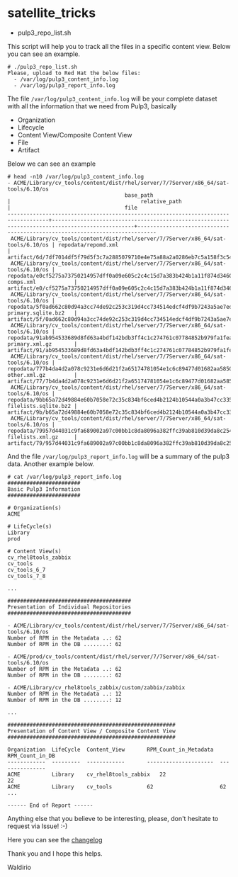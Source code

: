 # satellite_tricks

- pulp3_repo_list.sh

This script will help you to track all the files in a specific content view. Below you can see an example.

```
# ./pulp3_repo_list.sh 
Please, upload to Red Hat the below files:
  - /var/log/pulp3_content_info.log
  - /var/log/pulp3_report_info.log
```

The file `/var/log/pulp3_content_info.log` will be your complete dataset with all the information that we need from Pulp3, basically
 - Organization
 - Lifecycle
 - Content View/Composite Content View
 - File
 - Artifact

Below we can see an example
```
# head -n10 /var/log/pulp3_content_info.log
- ACME/Library/cv_tools/content/dist/rhel/server/7/7Server/x86_64/sat-tools/6.10/os
                                     base_path                                     |                                         relative_path                                          |                                    file                                    
-----------------------------------------------------------------------------------+------------------------------------------------------------------------------------------------+----------------------------------------------------------------------------
 ACME/Library/cv_tools/content/dist/rhel/server/7/7Server/x86_64/sat-tools/6.10/os | repodata/repomd.xml                                                                            | artifact/6d/7df7014df5f79d5f3c7a2885079710e4e75a88a2a0286eb7c5a158f3c54e43
 ACME/Library/cv_tools/content/dist/rhel/server/7/7Server/x86_64/sat-tools/6.10/os | repodata/e0cf5275a73750214957dff0a09e605c2c4c15d7a383b424b1a11f874d3460a3-comps.xml            | artifact/e0/cf5275a73750214957dff0a09e605c2c4c15d7a383b424b1a11f874d3460a3
 ACME/Library/cv_tools/content/dist/rhel/server/7/7Server/x86_64/sat-tools/6.10/os | repodata/5f0ad662c80d94a3cc74de92c253c319d4cc734514edcf4df9b7243a5ae7ed42-primary.sqlite.bz2   | artifact/5f/0ad662c80d94a3cc74de92c253c319d4cc734514edcf4df9b7243a5ae7ed42
 ACME/Library/cv_tools/content/dist/rhel/server/7/7Server/x86_64/sat-tools/6.10/os | repodata/91ab954533689d8fd63a4bdf142bdb3ff4c1c274761c07784852b979fa1fea2c-primary.xml.gz       | artifact/91/ab954533689d8fd63a4bdf142bdb3ff4c1c274761c07784852b979fa1fea2c
 ACME/Library/cv_tools/content/dist/rhel/server/7/7Server/x86_64/sat-tools/6.10/os | repodata/777b4da4d2a078c9231e6d6d21f2a65174781054e1c6c89477d01682aa5850ec-other.xml.gz         | artifact/77/7b4da4d2a078c9231e6d6d21f2a65174781054e1c6c89477d01682aa5850ec
 ACME/Library/cv_tools/content/dist/rhel/server/7/7Server/x86_64/sat-tools/6.10/os | repodata/9bb65a72d49884e60b7058e72c35c834bf6ced4b2124b10544a0a3b47cc335b6-filelists.sqlite.bz2 | artifact/9b/b65a72d49884e60b7058e72c35c834bf6ced4b2124b10544a0a3b47cc335b6
 ACME/Library/cv_tools/content/dist/rhel/server/7/7Server/x86_64/sat-tools/6.10/os | repodata/79957d44031c9fa689002a97c00bb1c8da8096a382ffc39ab810d39da8c254a9-filelists.xml.gz     | artifact/79/957d44031c9fa689002a97c00bb1c8da8096a382ffc39ab810d39da8c254a9
```

And the file `/var/log/pulp3_report_info.log` will be a summary of the pulp3 data. Another example below.

```
# cat /var/log/pulp3_report_info.log
#######################
Basic Pulp3 Information
#######################

# Organization(s)
ACME

# LifeCycle(s)
Library
prod

# Content View(s)
cv_rhel8tools_zabbix
cv_tools
cv_tools_6_7
cv_tools_7_8

...

#######################################
Presentation of Individual Repositories
#######################################

- ACME/Library/cv_tools/content/dist/rhel/server/7/7Server/x86_64/sat-tools/6.10/os
Number of RPM in the Metadata ..: 62
Number of RPM in the DB ........: 62

- ACME/prod/cv_tools/content/dist/rhel/server/7/7Server/x86_64/sat-tools/6.10/os
Number of RPM in the Metadata ..: 62
Number of RPM in the DB ........: 62

- ACME/Library/cv_rhel8tools_zabbix/custom/zabbix/zabbix
Number of RPM in the Metadata ..: 12
Number of RPM in the DB ........: 12

...

#####################################################
Presentation of Content View / Composite Content View
#####################################################

Organization  LifeCycle  Content_View  		RPM_Count_in_Metadata  RPM_Count_in_DB
------------  ---------  ------------  		---------------------  ---------------
ACME          Library    cv_rhel8tools_zabbix   22                     22
ACME          Library    cv_tools	        62                     62
...

------ End of Report ------
```

Anything else that you believe to be interesting, please, don't hesitate to request via Issue! :-)

Here you can see the [changelog](https://github.com/waldirio/satellite_tricks/blob/enhancement/Changelog.md)

Thank you and I hope this helps.

Waldirio
